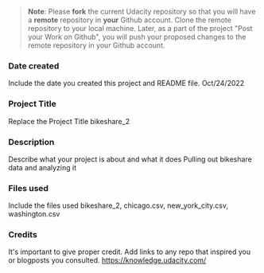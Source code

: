 >**Note**: Please **fork** the current Udacity repository so that you will have a **remote** repository in **your** Github account. Clone the remote repository to your local machine. Later, as a part of the project "Post your Work on Github", you will push your proposed changes to the remote repository in your Github account.

### Date created
Include the date you created this project and README file.
Oct/24/2022

### Project Title
Replace the Project Title
bikeshare_2

### Description
Describe what your project is about and what it does
Pulling out bikeshare data and analyzing it

### Files used
Include the files used
bikeshare_2, chicago.csv, new_york_city.csv, washington.csv

### Credits
It's important to give proper credit. Add links to any repo that inspired you or blogposts you consulted.
https://knowledge.udacity.com/
